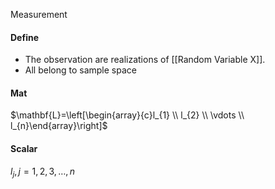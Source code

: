  Measurement
 #### Define 
-  The observation are realizations of [[Random Variable X]].
-  All belong to sample space
 
#### Mat
$\mathbf{L}=\left[\begin{array}{c}l_{1} \\ l_{2} \\ \vdots \\ l_{n}\end{array}\right]$
 
#### Scalar
$l_{j}, j=1,2,3, \ldots, n$

 
 